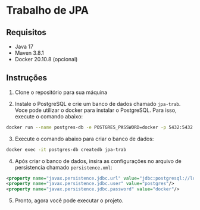 # Trabalho de JPA

## Requisitos

- Java 17
- Maven 3.8.1
- Docker 20.10.8 (opcional)

## Instruções

1. Clone o repositório para sua máquina

2. Instale o PostgreSQL e crie um banco de dados chamado `jpa-trab`. Voce pode utilizar o docker para instalar o PostgreSQL. Para isso, execute o comando abaixo:

```bash
docker run --name postgres-db -e POSTGRES_PASSWORD=docker -p 5432:5432 -d postgres
```

3. Execute o comando abaixo para criar o banco de dados:

```bash
docker exec -it postgres-db createdb jpa-trab
```

4. Após criar o banco de dados, insira as configurações no arquivo de persistencia chamado `persistence.xml`:

```xml
<property name="javax.persistence.jdbc.url" value="jdbc:postgresql://localhost:5432/jpa-trab"/>
<property name="javax.persistence.jdbc.user" value="postgres"/>
<property name="javax.persistence.jdbc.password" value="docker"/>
```

5. Pronto, agora você pode executar o projeto.
